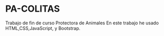 # PA-COLITAS
Trabajo de fin de curso Protectora de Animales
En este trabajo he usado HTML,CSS,JavaScript, y Bootstrap.
